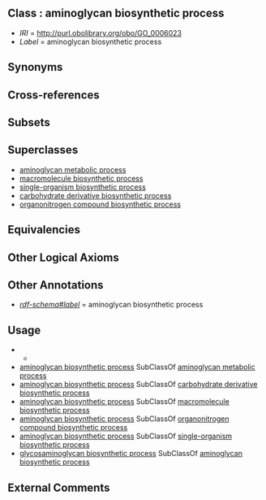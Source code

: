 
## Class : aminoglycan biosynthetic process

 * *IRI* = http://purl.obolibrary.org/obo/GO_0006023
 * *Label* = aminoglycan biosynthetic process

## Synonyms


## Cross-references


## Subsets


## Superclasses

 * [aminoglycan metabolic process](../../GO/22/GO_0006022.md)
 * [macromolecule biosynthetic process](../../GO/59/GO_0009059.md)
 * [single-organism biosynthetic process](../../GO/11/GO_0044711.md)
 * [carbohydrate derivative biosynthetic process](../../GO/37/GO_1901137.md)
 * [organonitrogen compound biosynthetic process](../../GO/66/GO_1901566.md)

## Equivalencies


## Other Logical Axioms


## Other Annotations

 * *[rdf-schema#label](../../el/rdf-schema#label.md)* = aminoglycan biosynthetic process

## Usage

 * -
 * [aminoglycan biosynthetic process](../../GO/23/GO_0006023.md) SubClassOf [aminoglycan metabolic process](../../GO/22/GO_0006022.md)
 * [aminoglycan biosynthetic process](../../GO/23/GO_0006023.md) SubClassOf [carbohydrate derivative biosynthetic process](../../GO/37/GO_1901137.md)
 * [aminoglycan biosynthetic process](../../GO/23/GO_0006023.md) SubClassOf [macromolecule biosynthetic process](../../GO/59/GO_0009059.md)
 * [aminoglycan biosynthetic process](../../GO/23/GO_0006023.md) SubClassOf [organonitrogen compound biosynthetic process](../../GO/66/GO_1901566.md)
 * [aminoglycan biosynthetic process](../../GO/23/GO_0006023.md) SubClassOf [single-organism biosynthetic process](../../GO/11/GO_0044711.md)
 * [glycosaminoglycan biosynthetic process](../../GO/24/GO_0006024.md) SubClassOf [aminoglycan biosynthetic process](../../GO/23/GO_0006023.md)

## External Comments

